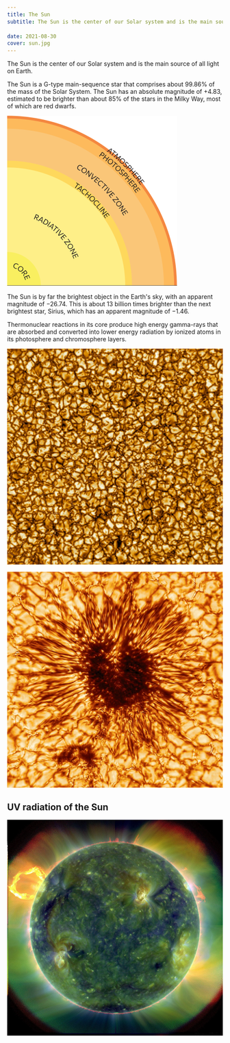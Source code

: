 ```yaml
---
title: The Sun
subtitle: The Sun is the center of our Solar system and is the main source of all light on Earth.

date: 2021-08-30
cover: sun.jpg
---
```


The Sun is the center of our Solar system and is the main source of all light on Earth.

The Sun is a G-type main-sequence star that comprises about 99.86% of the mass of the Solar System. The Sun has an absolute magnitude of +4.83, estimated to be brighter than about 85% of the stars in the Milky Way, most of which are red dwarfs.

![svg](./images/sun.svg)

The Sun is by far the brightest object in the Earth's sky, with an apparent magnitude of −26.74. This is about 13 billion times brighter than the next brightest star, Sirius, which has an apparent magnitude of −1.46.

Thermonuclear reactions in its core produce high energy gamma-rays that are absorbed and converted into lower energy radiation by ionized atoms in its photosphere and chromosphere layers.

![](./images/sun-granules.jpg)

![](./images/Sunspot.jpg)

## UV radiation of the Sun

![](./images/extreme_ultraviolet_sun.jpg)
